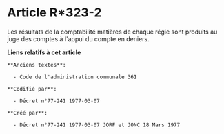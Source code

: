 # Article R*323-2

Les résultats de la comptabilité matières de chaque régie sont produits au juge des comptes à l'appui du compte en deniers.

**Liens relatifs à cet article**

	**Anciens textes**:

	  - Code de l'administration communale 361

	**Codifié par**:

	  - Décret n°77-241 1977-03-07

	**Créé par**:

	  - Décret n°77-241 1977-03-07 JORF et JONC 18 Mars 1977

